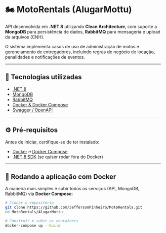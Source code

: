 # 🏍️ MotoRentals (AlugarMottu)

API desenvolvida em **.NET 8** utilizando **Clean Architecture**, com suporte a **MongoDB** para persistência de dados, **RabbitMQ** para mensageria e upload de arquivos (CNH).  

O sistema implementa casos de uso de administração de motos e gerenciamento de entregadores, incluindo regras de negócio de locação, penalidades e notificações de eventos.  

---

## 📌 Tecnologias utilizadas

- [.NET 8](https://dotnet.microsoft.com/)
- [MongoDB](https://www.mongodb.com/)
- [RabbitMQ](https://www.rabbitmq.com/)
- [Docker & Docker Compose](https://docs.docker.com/)
- [Swagger / OpenAPI](https://swagger.io/)

---

## ⚙️ Pré-requisitos

Antes de iniciar, certifique-se de ter instalado:

- [Docker](https://www.docker.com/get-started) e [Docker Compose](https://docs.docker.com/compose/)
- [.NET 8 SDK](https://dotnet.microsoft.com/en-us/download/dotnet/8.0) (se quiser rodar fora do Docker)

---

## 🚀 Rodando a aplicação com Docker

A maneira mais simples é subir todos os serviços (API, MongoDB, RabbitMQ) via **Docker Compose**:

```bash
# Clonar o repositório
git clone https://github.com/JeffersonPinheiro/MotoRentals.git
cd MotoRentals/AlugarMottu

# Construir e subir os containers
docker-compose up --build
